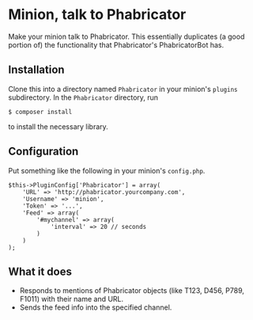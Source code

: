 # Minion, talk to Phabricator

Make your minion talk to Phabricator. This essentially duplicates (a good portion of) the functionality that Phabricator's PhabricatorBot has.

## Installation
Clone this into a directory named `Phabricator` in your minion's `plugins` subdirectory. In the `Phabricator` directory, run

    $ composer install

to install the necessary library.

## Configuration
Put something like the following in your minion's `config.php`.

    $this->PluginConfig['Phabricator'] = array(
        'URL' => 'http://phabricator.yourcompany.com',
        'Username' => 'minion',
        'Token' => '...',
        'Feed' => array(
            '#mychannel' => array(
                'interval' => 20 // seconds
            )
        )
    );

## What it does
* Responds to mentions of Phabricator objects (like T123, D456, P789, F1011) with their name and URL.
* Sends the feed info into the specified channel.
